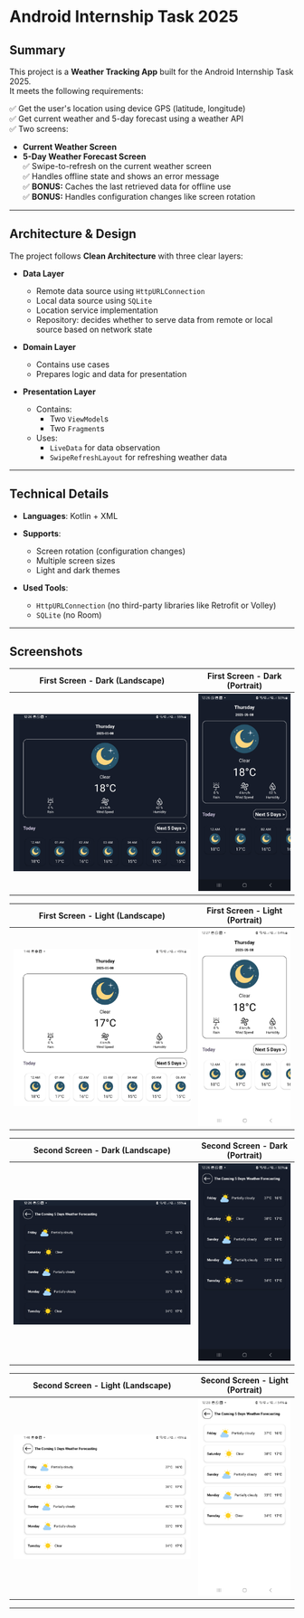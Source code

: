 # Android Internship Task 2025

## Summary

This project is a **Weather Tracking App** built for the Android Internship Task 2025.  
It meets the following requirements:

✅ Get the user's location using device GPS (latitude, longitude)  
✅ Get current weather and 5-day forecast using a weather API  
✅ Two screens:  
- **Current Weather Screen**  
- **5-Day Weather Forecast Screen**  
✅ Swipe-to-refresh on the current weather screen  
✅ Handles offline state and shows an error message  
✅ **BONUS:** Caches the last retrieved data for offline use  
✅ **BONUS:** Handles configuration changes like screen rotation

---

## Architecture & Design

The project follows **Clean Architecture** with three clear layers:

- **Data Layer**
  - Remote data source using `HttpURLConnection`
  - Local data source using `SQLite`
  - Location service implementation
  - Repository: decides whether to serve data from remote or local source based on network state

- **Domain Layer**
  - Contains use cases
  - Prepares logic and data for presentation

- **Presentation Layer**
  - Contains:
    - Two `ViewModel`s
    - Two `Fragment`s  
  - Uses:
    - `LiveData` for data observation
    - `SwipeRefreshLayout` for refreshing weather data

---

## Technical Details

- **Languages**: Kotlin + XML  
- **Supports**:
  - Screen rotation (configuration changes)
  - Multiple screen sizes
  - Light and dark themes

- **Used Tools**:
  - `HttpURLConnection` (no third-party libraries like Retrofit or Volley)
  - `SQLite` (no Room)

---

## Screenshots

| First Screen - Dark (Landscape) | First Screen - Dark (Portrait) |
|---------------------------------|--------------------------------|
| ![first_dark_landscape](screenshots/first_dark_landscape.jpg) | ![first_dark_portrait](screenshots/first_dark_portrait.jpg) |

| First Screen - Light (Landscape) | First Screen - Light (Portrait) |
|----------------------------------|---------------------------------|
| ![first_light_landscape](screenshots/first_light_landscape.jpg) | ![first_light_portrait](screenshots/first_light_portrait.jpg) |

| Second Screen - Dark (Landscape) | Second Screen - Dark (Portrait) |
|----------------------------------|---------------------------------|
| ![second_dark_landscape](screenshots/second_dark_landscape.jpg) | ![second_dark_portrait](screenshots/second_dark_portrait.jpg) |

| Second Screen - Light (Landscape) | Second Screen - Light (Portrait) |
|-----------------------------------|----------------------------------|
| ![second_light_landscape](screenshots/second_light_landscape.jpg) | ![second_light_protrait](screenshots/second_light_protrait.jpg) |

---


